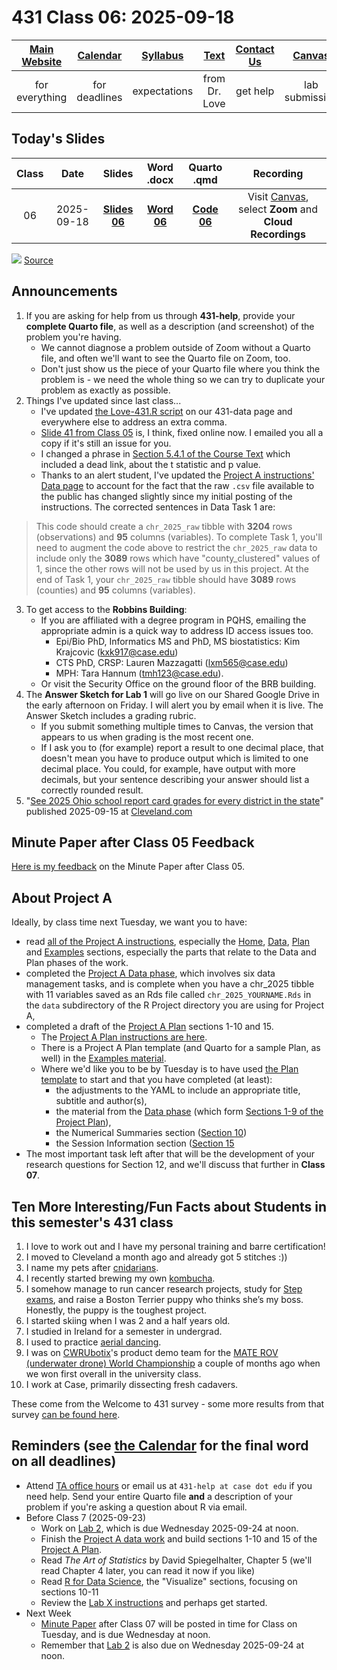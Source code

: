 # 431 Class 06: 2025-09-18

[Main Website](https://thomaselove.github.io/431-2025/) | [Calendar](https://thomaselove.github.io/431-2025/calendar.html) | [Syllabus](https://thomaselove.github.io/431-syllabus-2025/) | [Text](https://thomaselove.github.io/431-book/) | [Contact Us](https://thomaselove.github.io/431-2025/contact.html) | [Canvas](https://canvas.case.edu) | [Data and Code](https://github.com/THOMASELOVE/431-data)
:-----------: | :--------------: | :----------: | :---------: | :-------------: | :-----------: | :------------:
for everything | for deadlines | expectations | from Dr. Love | get help | lab submission | for downloads

## Today's Slides

Class | Date | Slides | Word .docx | Quarto .qmd | Recording
:---: | :--------: | :------: | :------: | :------: | :-------------:
06 | 2025-09-18 | **[Slides 06](https://thomaselove.github.io/431-slides-2025/class06.html)** | **[Word 06](https://thomaselove.github.io/431-slides-2025/class06w.docx)** | **[Code 06](https://github.com/THOMASELOVE/431-slides-2025/blob/main/class06.qmd)** | Visit [Canvas](https://canvas.case.edu/), select **Zoom** and **Cloud Recordings**

![](https://imgs.xkcd.com/comics/assigning_numbers.png) [Source](https://xkcd.com/2610)

## Announcements

1. If you are asking for help from us through **431-help**, provide your **complete Quarto file**, as well as a description (and screenshot) of the problem you're having.
    - We cannot diagnose a problem outside of Zoom without a Quarto file, and often we'll want to see the Quarto file on Zoom, too.
    - Don't just show us the piece of your Quarto file where you think the problem is - we need the whole thing so we can try to duplicate your problem as exactly as possible.
2. Things I've updated since last class...
    - I've updated [the Love-431.R script](https://raw.githubusercontent.com/THOMASELOVE/431-data/refs/heads/main/data/Love-431.R) on our 431-data page and everywhere else to address an extra comma.
    - [Slide 41 from Class 05](https://thomaselove.github.io/431-slides-2025/class05.html#/bayesian-fit) is, I think, fixed online now. I emailed you all a copy if it's still an issue for you.
    - I changed a phrase in [Section 5.4.1 of the Course Text](https://thomaselove.github.io/431-book/05_paired.html#using-a-linear-model) which included a dead link, about the t statistic and p value.
    - Thanks to an alert student, I've updated the [Project A instructions' Data page](https://thomaselove.github.io/431-projectA-2025/data.html) to account for the fact that the raw `.csv` file available to the public has changed slightly since my initial posting of the instructions. The corrected sentences in Data Task 1 are:

> This code should create a `chr_2025_raw` tibble with **3204** rows (observations) and **95** columns (variables). 
> To complete Task 1, you'll need to augment the code above to restrict the `chr_2025_raw` data to include only the **3089** rows which have "county_clustered" values of 1, since the other rows will not be used by us in this project.
> At the end of Task 1, your `chr_2025_raw` tibble should have **3089** rows (counties) and **95** columns (variables).

3. To get access to the **Robbins Building**:
    - If you are affiliated with a degree program in PQHS, emailing the appropriate admin is a quick way to address ID access issues too.
        - Epi/Bio PhD, Informatics MS and PhD, MS biostatistics: Kim Krajcovic (kxk917@case.edu)
        - CTS PhD, CRSP: Lauren Mazzagatti (lxm565@case.edu)
        - MPH: Tara Hannum (tmh123@case.edu).
    - Or visit the Security Office on the ground floor of the BRB building.
5. The **Answer Sketch for Lab 1** will go live on our Shared Google Drive in the early afternoon on Friday. I will alert you by email when it is live. The Answer Sketch includes a grading rubric.
    - If you submit something multiple times to Canvas, the version that appears to us when grading is the most recent one.
    - If I ask you to (for example) report a result to one decimal place, that doesn't mean you have to produce output which is limited to one decimal place. You could, for example, have output with more decimals, but your sentence describing your answer should list a correctly rounded result.
6. "[See 2025 Ohio school report card grades for every district in the state](https://www.cleveland.com/news/2025/09/see-2025-ohio-school-report-card-grades-for-every-district-in-the-state.html)" published 2025-09-15 at [Cleveland.com](https://www.cleveland.com/news/2025/09/see-2025-ohio-school-report-card-grades-for-every-district-in-the-state.html)

## Minute Paper after Class 05 Feedback

[Here is my feedback](https://bit.ly/431-2025-min-05-feedback) on the Minute Paper after Class 05.

## About Project A

Ideally, by class time next Tuesday, we want you to have:

- read [all of the Project A instructions](https://thomaselove.github.io/431-projectA-2025/), especially the [Home](https://thomaselove.github.io/431-projectA-2025/), [Data](https://thomaselove.github.io/431-projectA-2025/data.html), [Plan](https://thomaselove.github.io/431-projectA-2025/plan.html) and [Examples](https://thomaselove.github.io/431-projectA-2025/examples.html) sections, especially the parts that relate to the Data and Plan phases of the work.
- completed the [Project A Data phase](https://thomaselove.github.io/431-projectA-2025/data.html), which involves six data management tasks, and is complete when you have a chr_2025 tibble with 11 variables saved as an Rds file called `chr_2025_YOURNAME.Rds` in the `data` subdirectory of the R Project directory you are using for Project A,
- completed a draft of the [Project A Plan](https://thomaselove.github.io/431-projectA-2025/plan.html) sections 1-10 and 15.
    - The [Project A Plan instructions are here](https://thomaselove.github.io/431-projectA-2025/plan.html).
    - There is a Project A Plan template (and Quarto for a sample Plan, as well) in the [Examples material](https://thomaselove.github.io/431-projectA-2025/examples.html).
    - Where we'd like you to be by Tuesday is to have used [the Plan template](https://raw.githubusercontent.com/THOMASELOVE/431-data/refs/heads/main/data/projectA-plan-template.qmd) to start and that you have completed (at least):
        - the adjustments to the YAML to include an appropriate title, subtitle and author(s),
        - the material from the [Data phase](https://thomaselove.github.io/431-projectA-2025/data.html) (which form [Sections 1-9 of the Project Plan](https://thomaselove.github.io/431-projectA-2025/plan.html#sections-of-the-project-a-plan)),
        - the Numerical Summaries section ([Section 10](https://thomaselove.github.io/431-projectA-2025/plan.html#section-10.-numerical-summaries))
        - the Session Information section ([Section 15](https://thomaselove.github.io/431-projectA-2025/plan.html#section-15.-session-information)
- The most important task left after that will be the development of your research questions for Section 12, and we'll discuss that further in **Class 07**.

## Ten More Interesting/Fun Facts about Students in this semester's 431 class

1. I love to work out and I have my personal training and barre certification!
2. I moved to Cleveland a month ago and already got 5 stitches :))
3. I name my pets after [cnidarians](https://en.wikipedia.org/wiki/Cnidaria).
4. I recently started brewing my own [kombucha](https://en.wikipedia.org/wiki/Kombucha).
5. I somehow manage to run cancer research projects, study for [Step exams](https://www.usmle.org/step-exams), and raise a Boston Terrier puppy who thinks she’s my boss. Honestly, the puppy is the toughest project.
6. I started skiing when I was 2 and a half years old.
7. I studied in Ireland for a semester in undergrad.
8. I used to practice [aerial dancing](https://en.wikipedia.org/wiki/Aerial_dance).
9. I was on [CWRUbotix](https://www.cwrubotix.org/)'s product demo team for the [MATE ROV (underwater drone) World Championship](https://materovcompetition.org/) a couple of months ago when we won first overall in the university class.
10. I work at Case, primarily dissecting fresh cadavers.

These come from the Welcome to 431 survey - some more results from that survey [can be found here](https://github.com/THOMASELOVE/431-classes-2025/blob/main/class02/welcome_report.md).

## Reminders (see [the Calendar](https://thomaselove.github.io/431-2025/calendar.html) for the final word on all deadlines)

- Attend [TA office hours](https://thomaselove.github.io/431-2025/contact.html#ta-office-hours) or email us at `431-help at case dot edu` if you need help. Send your entire Quarto file **and** a description of your problem if you're asking a question about R via email.     
- Before Class 7 (2025-09-23)
    - Work on [Lab 2](https://github.com/THOMASELOVE/431-labs-2025/tree/main/lab2), which is due Wednesday 2025-09-24 at noon.
    - Finish the [Project A data work](https://thomaselove.github.io/431-projectA-2025/) and build sections 1-10 and 15 of the [Project A Plan](https://thomaselove.github.io/431-projectA-2025/).
    - Read *The Art of Statistics* by David Spiegelhalter, Chapter 5 (we'll read Chapter 4 later, you can read it now if you like)
    - Read [R for Data Science](https://r4ds.hadley.nz/), the "Visualize" sections, focusing on sections 10-11
    - Review the [Lab X instructions](https://github.com/THOMASELOVE/431-labs-2025/tree/main/labX) and perhaps get started.
- Next Week
    - [Minute Paper](https://github.com/THOMASELOVE/431-minute-2025/tree/main) after Class 07 will be posted in time for Class on Tuesday, and is due Wednesday at noon.
    - Remember that [Lab 2](https://github.com/THOMASELOVE/431-labs-2025/tree/main/lab2) is also due on Wednesday 2025-09-24 at noon.
